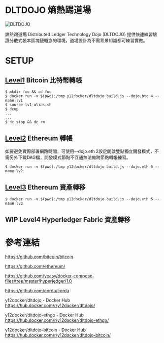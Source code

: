 # DLTDOJO 熵熱踢道場

![DLTDOJO](dltdojo.png "DLT DOJO")

熵熱踢道場 Distributed Ledger Technology Dojo (DLTDOJO) 提供快速練習驗證分散式帳本區塊鏈概念的環境，道場設計為不需背景知識都可練習實做。

# SETUP

## [Level1](level1) Bitcoin 比特幣轉帳

```
$ mkdir foo && cd foo
$ docker run -v $(pwd):/tmp y12docker/dltdojo build.js --dojo.btc 4 --name lv1
$ source lv1-alias.sh
$ dcup
...
...
$ dc stop && dc rm
```

## [Level2](level2) Ethereum 轉帳

如要避免實際部署網路時間，可使用--dojo.eth 2設定開啟雙點獨立開發模式，不需另外下載DAG檔，開發模式節點不互通無法做跨節點轉帳練習。

```
$ docker run -v $(pwd):/tmp y12docker/dltdojo build.js --dojo.eth 6 --name lv2
```

## [Level3](level3) Ethereum 資產轉移

```
$ docker run -v $(pwd):/tmp y12docker/dltdojo build.js --dojo.eth 6 --name lv3
```

## WIP Level4 Hyperledger Fabric 資產轉移


# 參考連結

<https://github.com/bitcoin/bitcoin>

<https://github.com/ethereum/>

<https://github.com/yeasy/docker-compose-files/tree/master/hyperledger/1.0>

<https://github.com/corda/corda>

y12docker/dltdojo - Docker Hub <https://hub.docker.com/r/y12docker/dltdojo/>

y12docker/dltdojo-ethgo - Docker Hub <https://hub.docker.com/r/y12docker/dltdojo-ethgo/>

y12docker/dltdojo-bitcoin - Docker Hub <https://hub.docker.com/r/y12docker/dltdojo-bitcoin/>
